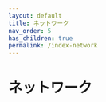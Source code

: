 ```yaml
---
layout: default
title: ネットワーク
nav_order: 5
has_children: true
permalink: /index-network
---
```


# ネットワーク
